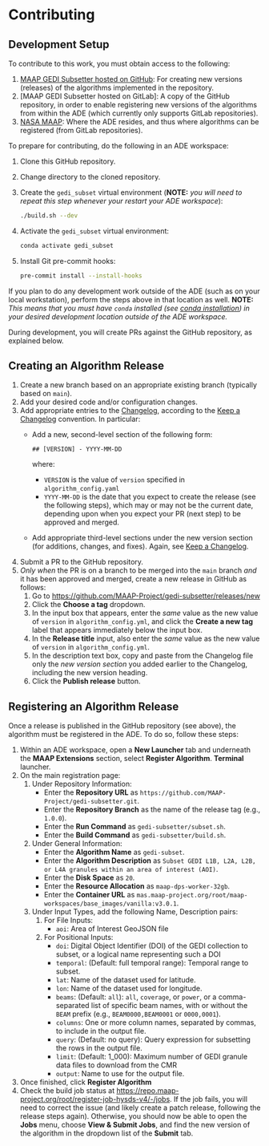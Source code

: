 # Contributing

## Development Setup

To contribute to this work, you must obtain access to the following:

1. [MAAP GEDI Subsetter hosted on GitHub]: For creating new versions
   (releases) of the algorithms implemented in the repository.
1. [MAAP GEDI Subsetter hosted on GitLab]: A copy of the GitHub
   repository, in order to enable registering new versions of the algorithms
   from within the ADE (which currently only supports GitLab repositories).
1. [NASA MAAP]: Where the ADE resides, and thus where algorithms can be
   registered (from GitLab repositories).

To prepare for contributing, do the following in an ADE workspace:

1. Clone this GitHub repository.
1. Change directory to the cloned repository.
1. Create the `gedi_subset` virtual environment (**NOTE:** _you will need to
   repeat this step whenever your restart your ADE workspace_):

   ```bash
   ./build.sh --dev
   ```

1. Activate the `gedi_subset` virtual environment:

   ```bash
   conda activate gedi_subset
   ```

1. Install Git pre-commit hooks:

   ```bash
   pre-commit install --install-hooks
   ```

If you plan to do any development work outside of the ADE (such as on your local
workstation), perform the steps above in that location as well.  **NOTE:** _This
means that you must have `conda` installed (see [conda installation]) in your
desired development location outside of the ADE workspace._

During development, you will create PRs against the GitHub repository, as
explained below.

## Creating an Algorithm Release

1. Create a new branch based on an appropriate existing branch (typically based
   on `main`).
1. Add your desired code and/or configuration changes.
1. Add appropriate entries to the [Changelog](./CHANGELOG.md), according to
   the [Keep a Changelog] convention.  In particular:
   - Add a new, second-level section of the following form:

      ```plain
      ## [VERSION] - YYYY-MM-DD
      ```

      where:
      - `VERSION` is the value of `version` specified in `algorithm_config.yaml`
      - `YYYY-MM-DD` is the date that you expect to create the release (see the
        following steps), which may or may not be the current date, depending
        upon when you expect your PR (next step) to be approved and merged.
   - Add appropriate third-level sections under the new version section (for
     additions, changes, and fixes).  Again, see [Keep a Changelog].
1. Submit a PR to the GitHub repository.
1. _Only when_ the PR is on a branch to be merged into the `main` branch _and_
   it has been approved and merged, create a new release in GitHub as follows:
   1. Go to
      <https://github.com/MAAP-Project/gedi-subsetter/releases/new>
   1. Click the **Choose a tag** dropdown.
   1. In the input box that appears, enter the _same_ value as the new value of
      `version` in `algorithm_config.yml`, and click the **Create a new tag**
      label that appears immediately below the input box.
   1. In the **Release title** input, also enter the _same_ value as the new
      value of `version` in `algorithm_config.yml`.
   1. In the description text box, copy and paste from the Changelog file only
      the _new version section_ you added earlier to the Changelog, including
      the new version heading.
   1. Click the **Publish release** button.

## Registering an Algorithm Release

Once a release is published in the GitHub repository (see above), the algorithm
must be registered in the ADE.  To do so, follow these steps:
1. Within an ADE workspace, open a **New Launcher** tab and underneath the
   **MAAP Extensions** section, select **Register Algorithm**.
   **Terminal** launcher.
1. On the main registration page:
   1. Under Repository Information:
      - Enter the **Repository URL** as
         `https://github.com/MAAP-Project/gedi-subsetter.git`.
      - Enter the **Repository Branch** as the name of the release tag (e.g., `1.0.0`).
      - Enter the **Run Command** as `gedi-subsetter/subset.sh`.
      - Enter the **Build Command** as `gedi-subsetter/build.sh`.
   1. Under General Information:
      - Enter the **Algorithm Name** as `gedi-subset`.
      - Enter the **Algorithm Description** as `Subset GEDI L1B, L2A, L2B, or L4A granules within an area of interest (AOI)`.
      - Enter the **Disk Space** as `20`.
      - Enter the **Resource Allocation** as `maap-dps-worker-32gb`.
      - Enter the **Container URL** as `mas.maap-project.org/root/maap-workspaces/base_images/vanilla:v3.0.1`.
   1. Under Input Types, add the following Name, Description pairs:
      1. For File Inputs:
         - `aoi`: Area of Interest GeoJSON file
      1. For Positional Inputs:
         - `doi`: Digital Object Identifier (DOI) of the GEDI collection to subset, or a logical name representing such a DOI
         - `temporal`: (Default: full temporal range): Temporal range to subset.
         - `lat`: Name of the dataset used for latitude.
         - `lon`: Name of the dataset used for longitude.
         - `beams`: (Default: `all`): `all`, `coverage`, or `power`, or a comma-separated list of specific beam names, with or without the `BEAM` prefix (e.g., `BEAM0000,BEAM0001` or `0000,0001`).
         - `columns`: One or more column names, separated by commas, to include in the output file.
         - `query`: (Default: no query): Query expression for subsetting the rows in the output file.
         - `limit`: (Default: 1_000): Maximum number of GEDI granule data files to download from the CMR
         - `output`: Name to use for the output file.
1. Once finished, click **Register Algorithm**
1. Check the build job status at
   <https://repo.maap-project.org/root/register-job-hysds-v4/-/jobs>.  If the job
   fails, you will need to correct the issue (and likely create a patch release,
   following the release steps again).  Otherwise, you should now be able to
   open the **Jobs** menu, choose **View & Submit Jobs**, and find
   the new version of the algorithm in the dropdown list of the **Submit** tab.

[conda installation]:
   https://docs.conda.io/projects/conda/en/latest/user-guide/install/index.html
[Keep a Changelog]:
  https://keepachangelog.com/en/1.0.0/
[MAAP GEDI Subsetter hosted on GitHub]:
  https://github.com/MAAP-Project/gedi-subsetter.git
[NASA MAAP]:
  https://maap-project.org/
